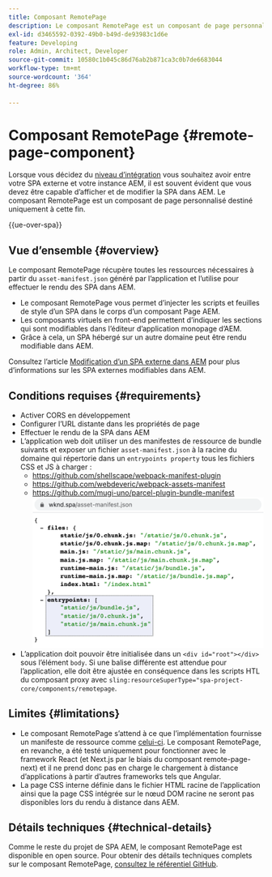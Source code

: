```yaml
---
title: Composant RemotePage
description: Le composant RemotePage est un composant de page personnalisé permettant de modifier les SPA React distantes dans AEM.
exl-id: d3465592-0392-49b0-b49d-de93983c1d6e
feature: Developing
role: Admin, Architect, Developer
source-git-commit: 10580c1b045c86d76ab2b871ca3c0b7de6683044
workflow-type: tm+mt
source-wordcount: '364'
ht-degree: 86%

---
```


# Composant RemotePage {#remote-page-component}

Lorsque vous décidez du [niveau d’intégration](/help/implementing/developing/headful-headless.md) vous souhaitez avoir entre votre SPA externe et votre instance AEM, il est souvent évident que vous devez être capable d’afficher et de modifier la SPA dans AEM. Le composant RemotePage est un composant de page personnalisé destiné uniquement à cette fin.

{{ue-over-spa}}

## Vue d’ensemble {#overview}

Le composant RemotePage récupère toutes les ressources nécessaires à partir du `asset-manifest.json` généré par l’application et l’utilise pour effectuer le rendu des SPA dans AEM.

* Le composant RemotePage vous permet d’injecter les scripts et feuilles de style d’un SPA dans le corps d’un composant Page AEM.
* Les composants virtuels en front-end permettent d’indiquer les sections qui sont modifiables dans l’éditeur d’application monopage d’AEM.
* Grâce à cela, un SPA hébergé sur un autre domaine peut être rendu modifiable dans AEM.

Consultez l’article [Modification d’un SPA externe dans AEM](editing-external-spa.md) pour plus d’informations sur les SPA externes modifiables dans AEM.

## Conditions requises {#requirements}

* Activer CORS en développement
* Configurer l’URL distante dans les propriétés de page
* Effectuer le rendu de la SPA dans AEM
* L’application web doit utiliser un des manifestes de ressource de bundle suivants et exposer un fichier `asset-manifest.json` à la racine du domaine qui répertorie dans un `entrypoints property` tous les fichiers CSS et JS à charger :
   * https://github.com/shellscape/webpack-manifest-plugin
   * https://github.com/webdeveric/webpack-assets-manifest
   * https://github.com/mugi-uno/parcel-plugin-bundle-manifest
     ![Exemple de propriété entrypoints](assets/asset-manifest-entrypoints.png)
* L’application doit pouvoir être initialisée dans un `<div id="root"></div>` sous l’élément `body`. Si une balise différente est attendue pour l’application, elle doit être ajustée en conséquence dans les scripts HTL du composant proxy avec `sling:resourceSuperType="spa-project-core/components/remotepage`.

## Limites {#limitations}

* Le composant RemotePage s’attend à ce que l’implémentation fournisse un manifeste de ressource comme [celui-ci](https://github.com/shellscape/webpack-manifest-plugin). Le composant RemotePage, en revanche, a été testé uniquement pour fonctionner avec le framework React (et Next.js par le biais du composant remote-page-next) et il ne prend donc pas en charge le chargement à distance d’applications à partir d’autres frameworks tels que Angular.
* La page CSS interne définie dans le fichier HTML racine de l’application ainsi que la page CSS intégrée sur le nœud DOM racine ne seront pas disponibles lors du rendu à distance dans AEM.

## Détails techniques {#technical-details}

Comme le reste du projet de SPA AEM, le composant RemotePage est disponible en open source. Pour obtenir des détails techniques complets sur le composant RemotePage, [consultez le référentiel GitHub](https://github.com/adobe/aem-spa-project-core/tree/master/ui.apps/src/main/content/jcr_root/apps/spa-project-core/components/remotepage).
